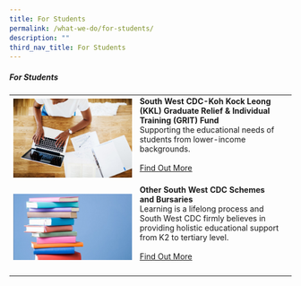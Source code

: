 ```yaml
---
title: For Students
permalink: /what-we-do/for-students/
description: ""
third_nav_title: For Students
---
```

##### For Students



| ||  |
| -------- | -------- | -------- |
| ![](/images/What%20We%20Do/For%20Student/for%20student%20-%20p1%20-%20replacement.jpg)   |   **South West CDC-Koh Kock Leong (KKL) Graduate Relief &amp; Individual Training (GRIT) Fund**<br> Supporting the educational needs of students from lower-income backgrounds. <br><br> [Find Out More](/what-we-do/for-students/gritfund)<br><br>|      |
| ![](/images/What%20We%20Do/For%20Student/For%20Student%20-%20P2.jpg)|**Other South West CDC Schemes and Bursaries**<br> Learning is a lifelong process and South West CDC firmly believes in providing holistic educational support from K2 to tertiary level.<br><br> [Find Out More](/what-we-do/for-students/otherschemesandbursaries) <br><br>|      |
||